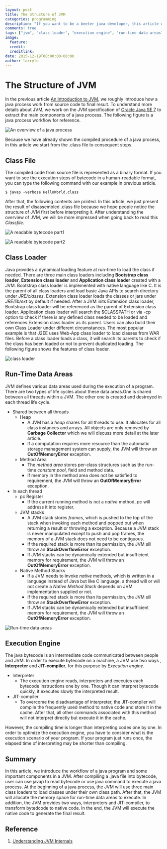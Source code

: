 ```yaml
---
layout: post
title: The Structure of JVM
categories: programming
description: "If you want to be a beeter java developer, this article will help you to know more details in a java process."
comments: true
tags: ["jvm", "class loader", "execution engine", "run-time data areas"]
image:
  feature:
  credit: 
  creditlink: 
date: 2015-12-19T00:00:00+00:00
author: larrylo
---
```

# The Structure of JVM

In the previous article [An Introduction to JVM](/post/2015-12-08/introduction-to-jvm.html), we roughly introduce how a java process work from source code to final result. To understand  more details about JVM, we work on the JVM specification of [Oracle Java SE 7](https://docs.oracle.com/javase/specs/jvms/se7/html/index.html) to extract the main components of a java process. The following figure is a java process workflow for reference.

![An overview of a java process](/img/blog/larry/20151219/an_overview_of_a_java_process.png)

Because we have already shown the compiled procedure of a java process, in this article we start from the .class file to consequent steps.

## Class File

The compiled code from source file is represented as a binary format. If you want to see the execution steps of bytecode in a human-readable format, you can type the following command with our example in previous article.

```
$ javap -verbose HelloWorld.class
```

After that, the following contents are printed. In this article, we just present the result of disassembled .class file because we hope people notice the structure of JVM first before interpreting it. After understanding the overview of JVM, we will be more impressed when going back to read this *Classfile*.

![A readable bytecode part1](/img/blog/larry/20151219/a_readable_bytecode_p1.png)

![A readable bytecode part2](/img/blog/larry/20151219/a_readable_bytecode_p2.png)

## Class Loader

Java provides a dynamical loading feature at run-time to load the class if needed. There are three main class loaders including **Bootstrap class loader**, **Extension class loader** and **Application class loader** created with a JVM. Bootstrap class loader is implemented with native language like C. It is the parent of all class loaders and load basic Java APIs to search directory under *JRE/classes*. Extension class loader loads the classes or jars under *JRE/lib/ext* by default if needed. After a JVM inits Extension class loader, Bootstrap class loader will be referenced as the parent of Extension class loader. Application class loader will search the $CLASSPATH or via -cp option to check if there is any defined class needed to be loaded and references Extension class loader as its parent. Users can also build their own Class Loader under different circumstances. The most popular example is that J2EE uses Web-App class loader to load classes from WAR files. Before a class loader loads a class, it will search its parents to check if the class has been loaded or not to prevent duplicated loading. The following figure shows the features of class loader.

![class loader](/img/blog/larry/20151219/class_loader.png)

## Run-Time Data Areas

JVM defines various data areas used during the execution of a program. There are two types of life cycles about these data areas.One is shared between all threads within a JVM. The other one is created and destroyed in each thread life cycle. 

* Shared between all threads
    * Heap 
        * A JVM has a *heap* shares for all threads to use. It allocates for all class instances and arrays. All objects are only removed by **Garbage Collector** which we will discuss more detail at the later article.
        * If a computation requires more resource than the automatic storage management system can supply, the JVM will throw an **OutOfMemoryError** exception.
    * Method Area
        * The *method area* stores per-class structures such as the run-time *constant pool*, field and method data.
        * If memory in the method area does not be satisfied to requirement, the JVM will throw an **OutOfMemoryError** exception.
* In each thread
    * pc Register
        * If the current running method is not a *native* method, *pc* will address it into register.
    * JVM stacks
        *  A JVM stack stores *frames*, which is pushed to the top of the stack when invoking each method and popped out when returning a result or throwing a exception. Because a JVM stack is never manipulated except to push and pop frames, the memory of a JVM stack does not need to be contiguous.
        * If the required stack is more than its permission, the JVM sill throw an **StackOverflowError** exception.
        * If JVM stacks can be dynamically extended but insufficient memory for requirement, the JVM will throw an **OutOfMemoryError** exception.
    * Native Method Stacks
        * If a JVM needs to invoke *native* methods, which is written in a language instead of Java but like C language, a thread will or will not create a *Native Method Stack* depends on JVM implementation supplied or not. 
        * If the required stack is more than its permission, the JVM sill throw an **StackOverflowError** exception.
        * If JVM stacks can be dynamically extended but insufficient memory for requirement, the JVM will throw an **OutOfMemoryError** exception.

![Run-time data areas](/img/blog/larry/20151219/run_time_data_areas.png)

## Execution Engine

The java bytecode is an intermediate code communicated between people and JVM. In order to execute bytecode on a machine, a JVM use two ways , **Interpreter** and **JIT-compiler**, for this purpose by *Execution engine*. 

* Interpreter
    * The execution engine reads, interpreters and executes each bytecode instructions one by one. Though it can interpret bytecode quickly, it executes slowly the interpreted result.
* JIT-compiler
    * To overcome the disadvantage of interpreter, the JIT-compiler will compile the frequently used method to native code and store it in the cache. After that, all other commands associated with this method will not interpret directly but execute it in the cache.

However, the compiling time is longer than interpreting codes one by one. In order to optimize the execution engine, you have to consider what is the execution scenario of your program. If your program just runs once, the elapsed time of interpreting may be shorter than compiling.

## Summary

In this article, we introduce the workflow of a java program and some important components in a JVM. After compiling a .java file into bytecode, user can use javap to read bytecode or use java command to execute a java process. At the beginning of a java process, the JVM will use three main class loaders to load classes under their own class path. After that, the JVM will allocate the memory space for run-time data areas to execute. In addition, the JVM provides two ways, interpreters and JIT-compiler, to transform bytedcode to native code. In the end, the JVM will execute the native code to generate the final result. 

## Reference

1. [Understanding JVM Internals](http://www.cubrid.org/blog/dev-platform/understanding-jvm-internals/)


